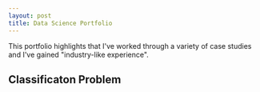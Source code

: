 ```yaml
---
layout: post
title: Data Science Portfolio
---
```


This portfolio highlights that I've worked through a variety of case studies and I've gained "industry-like experience". 

## Classificaton Problem
